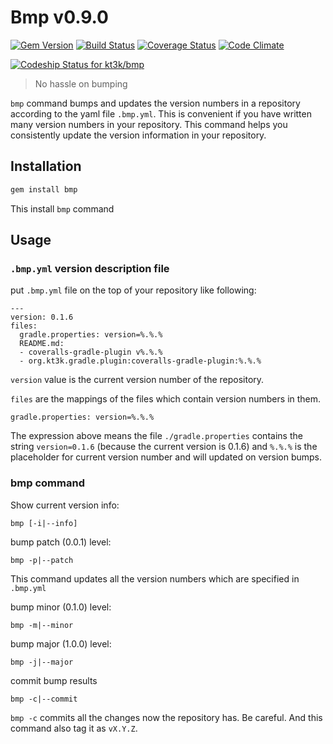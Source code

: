 # Bmp v0.9.0

[![Gem Version](https://badge.fury.io/rb/bmp.png)](http://badge.fury.io/rb/bmp)
[![Build Status](https://travis-ci.org/kt3k/bmp.png)](https://travis-ci.org/kt3k/bmp)
[![Coverage Status](https://coveralls.io/repos/kt3k/bmp/badge.png)](https://coveralls.io/r/kt3k/bmp)
[![Code Climate](https://codeclimate.com/github/kt3k/bmp.png)](https://codeclimate.com/github/kt3k/bmp)

[ ![Codeship Status for kt3k/bmp](https://www.codeship.io/projects/fc1c56c0-fa28-0131-0224-76431a64aeb5/status)](https://www.codeship.io/projects/29009)

> No hassle on bumping

`bmp` command bumps and updates the version numbers in a repository according to the yaml file `.bmp.yml`. This is convenient if you have written many version numbers in your repository. This command helps you consistently update the version information in your repository.

## Installation

```sh
gem install bmp
```

This install `bmp` command

## Usage

### `.bmp.yml` version description file

put `.bmp.yml` file on the top of your repository like following:

```
---
version: 0.1.6
files:
  gradle.properties: version=%.%.%
  README.md:
  - coveralls-gradle-plugin v%.%.%
  - org.kt3k.gradle.plugin:coveralls-gradle-plugin:%.%.%
```

`version` value is the current version number of the repository.

`files` are the mappings of the files which contain version numbers in them.

```
gradle.properties: version=%.%.%
```

The expression above means the file `./gradle.properties` contains the string `version=0.1.6` (because the current version is 0.1.6) and `%.%.%` is the placeholder for current version number and will updated on version bumps.

### bmp command

Show current version info:
```
bmp [-i|--info]
```


bump patch (0.0.1) level:
```
bmp -p|--patch
```

This command updates all the version numbers which are specified in `.bmp.yml`


bump minor (0.1.0) level:
```
bmp -m|--minor
```


bump major (1.0.0) level:
```
bmp -j|--major
```


commit bump results
```
bmp -c|--commit
```

`bmp -c` commits all the changes now the repository has. Be careful.
And this command also tag it as `vX.Y.Z`.
